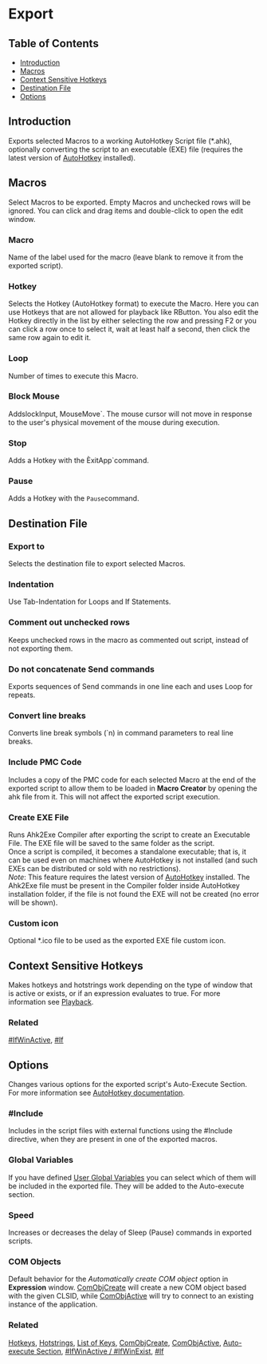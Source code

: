 ﻿# Export

## Table of Contents

* [Introduction](#introduction)
* [Macros](#macros)
* [Context Sensitive Hotkeys](#context-sensitive-hotkeys)
* [Destination File](#destination-file)
* [Options](#options)

## Introduction

Exports selected Macros to a working AutoHotkey Script file (*.ahk), optionally converting the script to an executable (EXE) file (requires the latest version of [AutoHotkey](https://www.autohotkey.com/) installed).

## Macros

Select Macros to be exported. Empty Macros and unchecked rows will be ignored. You can click and drag items and double-click to open the edit window.

### Macro

Name of the label used for the macro (leave blank to remove it from the exported script).

### Hotkey

Selects the Hotkey (AutoHotkey format) to execute the Macro. Here you can use Hotkeys that are not allowed for playback like RButton. You also edit the Hotkey directly in the list by either selecting the row and pressing F2 or you can click a row once to select it, wait at least half a second, then click the same row again to edit it.

### Loop

Number of times to execute this Macro.

### Block Mouse

AddslockInput, MouseMove`. The mouse cursor will not move in response to the user's physical movement of the mouse during execution.

### Stop

Adds a Hotkey with the ÈxitApp`command.

### Pause

Adds a Hotkey with the `Pause`command.

## Destination File

### Export to

Selects the destination file to export selected Macros.

### Indentation

Use Tab-Indentation for Loops and If Statements.

### Comment out unchecked rows

Keeps unchecked rows in the macro as commented out script, instead of not exporting them.

### Do not concatenate Send commands

Exports sequences of Send commands in one line each and uses Loop for repeats.

### Convert line breaks

Converts line break symbols (\`n) in command parameters to real line breaks.

### Include PMC Code

Includes a copy of the PMC code for each selected Macro at the end of the exported script to allow them to be loaded in **Macro Creator** by opening the ahk file from it. This will not affect the exported script execution.

### Create EXE File

Runs Ahk2Exe Compiler after exporting the script to create an Executable File. The EXE file will be saved to the same folder as the script.  
Once a script is compiled, it becomes a standalone executable; that is, it can be used even on machines where AutoHotkey is not installed (and such EXEs can be distributed or sold with no restrictions).  
*Note*: This feature requires the latest version of [AutoHotkey](https://www.autohotkey.com/) installed. The Ahk2Exe file must be present in the Compiler folder inside AutoHotkey installation folder, if the file is not found the EXE will not be created (no error will be shown).

### Custom icon

Optional *.ico file to be used as the exported EXE file custom icon.

## Context Sensitive Hotkeys

Makes hotkeys and hotstrings work depending on the type of window that is active or exists, or if an expression evaluates to true. For more information see [Playback](Playback.html#context-sensitive-hotkeys).

### Related

[#IfWinActive](https://www.autohotkey.com/docs/commands/_IfWinActive.htm), [#If](https://www.autohotkey.com/docs/commands/_If.htm)

## Options

Changes various options for the exported script's Auto-Execute Section. For more information see [AutoHotkey documentation](https://www.autohotkey.com/docs).

### #Include

Includes in the script files with external functions using the #Include directive, when they are present in one of the exported macros.

### Global Variables

If you have defined [User Global Variables](Settings.html#user-global-variables) you can select which of them will be included in the exported file. They will be added to the Auto-execute section.

### Speed

Increases or decreases the delay of Sleep (Pause) commands in exported scripts.

### COM Objects

Default behavior for the *Automatically create COM object* option in **Expression** window. [ComObjCreate](https://www.autohotkey.com/docs/commands/ComObjCreate.htm) will create a new COM object based with the given CLSID, while [ComObjActive](https://www.autohotkey.com/docs/commands/ComObjActive.htm) will try to connect to an existing instance of the application.

### Related

[Hotkeys](https://www.autohotkey.com/docs/Hotkeys.htm), [Hotstrings](https://www.autohotkey.com/docs/Hotstrings.htm), [List of Keys](https://www.autohotkey.com/docs/KeyList.htm), [ComObjCreate](https://www.autohotkey.com/docs/commands/ComObjCreate.htm), [ComObjActive](https://www.autohotkey.com/docs/commands/ComObjActive.htm), [Auto-execute Section](https://www.autohotkey.com/docs/Scripts.htm#auto), [#IfWinActive / #IfWinExist](https://www.autohotkey.com/docs/commands/_IfWinActive.htm), [#If](https://www.autohotkey.com/docs/commands/_If.htm)
